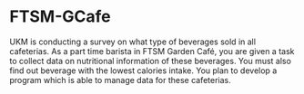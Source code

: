 # FTSM-GCafe
UKM is conducting a survey on what type of beverages sold in all cafeterias. As a part time barista in FTSM Garden Café, you are given a task to collect data on nutritional information of these beverages. You must also find out beverage with the lowest calories intake. You plan to develop a program which is able to manage data for these cafeterias.
